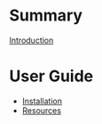 # Summary

[Introduction](introduction.md)

# User Guide

- [Installation](./installation_1.md)
- [Resources](./resources_2.md)
